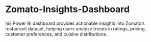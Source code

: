 # Zomato-Insights-Dashboard
his Power BI dashboard provides actionable insights into Zomato’s restaurant dataset, helping users analyze trends in ratings, pricing, customer preferences, and cuisine distributions.
